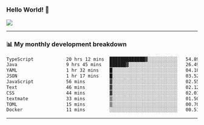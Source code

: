 ### Hello World! 👋

<a>
  <img align="center" src="https://github-readme-stats.vercel.app/api?username=megatunger&count_private=true&include_all_commits=true&bg_color=30,56CCF2,2F80ED&title_color=fff&text_color=fff" />
</a>

------
### 📊 My monthly development breakdown

<!--START_SECTION:waka-->

```txt
TypeScript            20 hrs 12 mins  █████████████▓░░░░░░░░░░░   54.89 %
Java                  9 hrs 45 mins   ██████▓░░░░░░░░░░░░░░░░░░   26.49 %
YAML                  1 hr 32 mins    █░░░░░░░░░░░░░░░░░░░░░░░░   04.18 %
JSON                  1 hr 17 mins    █░░░░░░░░░░░░░░░░░░░░░░░░   03.52 %
JavaScript            56 mins         ▓░░░░░░░░░░░░░░░░░░░░░░░░   02.55 %
Text                  46 mins         ▓░░░░░░░░░░░░░░░░░░░░░░░░   02.12 %
CSS                   44 mins         ▓░░░░░░░░░░░░░░░░░░░░░░░░   02.01 %
textmate              33 mins         ▒░░░░░░░░░░░░░░░░░░░░░░░░   01.50 %
TOML                  15 mins         ▒░░░░░░░░░░░░░░░░░░░░░░░░   00.70 %
Docker                11 mins         ░░░░░░░░░░░░░░░░░░░░░░░░░   00.51 %
```

<!--END_SECTION:waka-->

------
